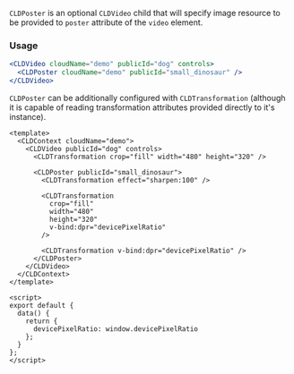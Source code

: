 `CLDPoster` is an optional `CLDVideo` child that will specify image resource to be provided to `poster` attribute of the `video` element.

### Usage

```jsx
<CLDVideo cloudName="demo" publicId="dog" controls>
  <CLDPoster cloudName="demo" publicId="small_dinosaur" />
</CLDVideo>
```

`CLDPoster` can be additionally configured with `CLDTransformation` (although it is capable of reading transformation attributes provided directly to it's instance).

```vue
<template>
  <CLDContext cloudName="demo">
    <CLDVideo publicId="dog" controls>
      <CLDTransformation crop="fill" width="480" height="320" />

      <CLDPoster publicId="small_dinosaur">
        <CLDTransformation effect="sharpen:100" />

        <CLDTransformation
          crop="fill"
          width="480"
          height="320"
          v-bind:dpr="devicePixelRatio"
        />

        <CLDTransformation v-bind:dpr="devicePixelRatio" />
      </CLDPoster>
    </CLDVideo>
  </CLDContext>
</template>

<script>
export default {
  data() {
    return {
      devicePixelRatio: window.devicePixelRatio
    };
  }
};
</script>
```
